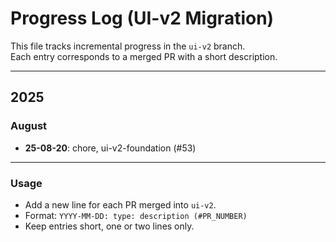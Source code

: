 # Progress Log (UI-v2 Migration)

This file tracks incremental progress in the `ui-v2` branch.  
Each entry corresponds to a merged PR with a short description.

---

## 2025

### August
- **25-08-20**: chore, ui-v2-foundation (#53)


---

### Usage
- Add a new line for each PR merged into `ui-v2`.
- Format: `YYYY-MM-DD: type: description (#PR_NUMBER)`
- Keep entries short, one or two lines only.



